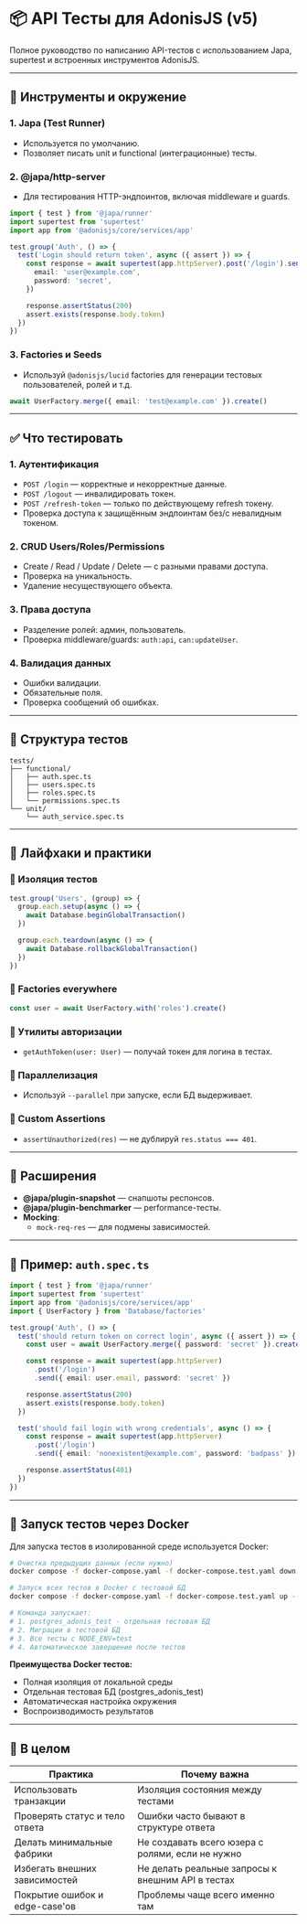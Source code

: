 # 📦 API Тесты для AdonisJS (v5)

Полное руководство по написанию API-тестов с использованием Japa, supertest и встроенных инструментов AdonisJS.

---

## 🔧 Инструменты и окружение

### 1. **Japa (Test Runner)**

- Используется по умолчанию.
- Позволяет писать unit и functional (интеграционные) тесты.

### 2. **@japa/http-server**

- Для тестирования HTTP-эндпоинтов, включая middleware и guards.

```ts
import { test } from '@japa/runner'
import supertest from 'supertest'
import app from '@adonisjs/core/services/app'

test.group('Auth', () => {
  test('Login should return token', async ({ assert }) => {
    const response = await supertest(app.httpServer).post('/login').send({
      email: 'user@example.com',
      password: 'secret',
    })

    response.assertStatus(200)
    assert.exists(response.body.token)
  })
})
```

### 3. **Factories и Seeds**

- Используй `@adonisjs/lucid` factories для генерации тестовых пользователей, ролей и т.д.

```ts
await UserFactory.merge({ email: 'test@example.com' }).create()
```

---

## ✅ Что тестировать

### 1. **Аутентификация**

- `POST /login` — корректные и некорректные данные.
- `POST /logout` — инвалидировать токен.
- `POST /refresh-token` — только по действующему refresh токену.
- Проверка доступа к защищённым эндпоинтам без/с невалидным токеном.

### 2. **CRUD Users/Roles/Permissions**

- Create / Read / Update / Delete — с разными правами доступа.
- Проверка на уникальность.
- Удаление несуществующего объекта.

### 3. **Права доступа**

- Разделение ролей: админ, пользователь.
- Проверка middleware/guards: `auth:api`, `can:updateUser`.

### 4. **Валидация данных**

- Ошибки валидации.
- Обязательные поля.
- Проверка сообщений об ошибках.

---

## 📐 Структура тестов

```
tests/
├── functional/
│   ├── auth.spec.ts
│   ├── users.spec.ts
│   ├── roles.spec.ts
│   └── permissions.spec.ts
└── unit/
    └── auth_service.spec.ts
```

---

## 🧪 Лайфхаки и практики

### 🧼 Изоляция тестов

```ts
test.group('Users', (group) => {
  group.each.setup(async () => {
    await Database.beginGlobalTransaction()
  })

  group.each.teardown(async () => {
    await Database.rollbackGlobalTransaction()
  })
})
```

### 🤖 Factories everywhere

```ts
const user = await UserFactory.with('roles').create()
```

### 🔐 Утилиты авторизации

- `getAuthToken(user: User)` — получай токен для логина в тестах.

### 🧵 Параллелизация

- Используй `--parallel` при запуске, если БД выдерживает.

### 🧰 Custom Assertions

- `assertUnauthorized(res)` — не дублируй `res.status === 401`.

---

## 🧩 Расширения

- **@japa/plugin-snapshot** — снапшоты респонсов.
- **@japa/plugin-benchmarker** — performance-тесты.
- **Mocking**:
  - `mock-req-res` — для подмены зависимостей.

---

## 📄 Пример: `auth.spec.ts`

```ts
import { test } from '@japa/runner'
import supertest from 'supertest'
import app from '@adonisjs/core/services/app'
import { UserFactory } from 'Database/factories'

test.group('Auth', () => {
  test('should return token on correct login', async ({ assert }) => {
    const user = await UserFactory.merge({ password: 'secret' }).create()

    const response = await supertest(app.httpServer)
      .post('/login')
      .send({ email: user.email, password: 'secret' })

    response.assertStatus(200)
    assert.exists(response.body.token)
  })

  test('should fail login with wrong credentials', async () => {
    const response = await supertest(app.httpServer)
      .post('/login')
      .send({ email: 'nonexistent@example.com', password: 'badpass' })

    response.assertStatus(401)
  })
})
```

---

## 🐳 Запуск тестов через Docker

Для запуска тестов в изолированной среде используется Docker:

```bash
# Очистка предыдущих данных (если нужно)
docker compose -f docker-compose.yaml -f docker-compose.test.yaml down -v

# Запуск всех тестов в Docker с тестовой БД
docker compose -f docker-compose.yaml -f docker-compose.test.yaml up --abort-on-container-exit --exit-code-from server_test

# Команда запускает:
# 1. postgres_adonis_test - отдельная тестовая БД
# 2. Миграции в тестовой БД
# 3. Все тесты с NODE_ENV=test
# 4. Автоматическое завершение после тестов
```

**Преимущества Docker тестов:**

- Полная изоляция от локальной среды
- Отдельная тестовая БД (postgres_adonis_test)
- Автоматическая настройка окружения
- Воспроизводимость результатов

---

## 📌 В целом

| Практика                       | Почему важна                                      |
| ------------------------------ | ------------------------------------------------- |
| Использовать транзакции        | Изоляция состояния между тестами                  |
| Проверять статус и тело ответа | Ошибки часто бывают в структуре ответа            |
| Делать минимальные фабрики     | Не создавать всего юзера с ролями, если не нужно  |
| Избегать внешних зависимостей  | Не делать реальные запросы к внешним API в тестах |
| Покрытие ошибок и edge-case'ов | Проблемы чаще всего именно там                    |
